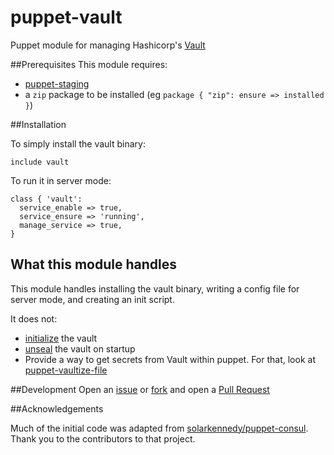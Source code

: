 # puppet-vault
Puppet module for managing Hashicorp's [Vault](https://vaultproject.io/)

##Prerequisites
This module requires:

- [puppet-staging](https://github.com/nanliu/puppet-staging)
- a `zip` package to be installed (eg `package { "zip": ensure => installed }`)

##Installation

To simply install the vault binary:

```puppet
include vault
```

To run it in server mode:
```puppet
class { 'vault':
  service_enable => true,
  service_ensure => 'running',
  manage_service => true,
}
```

## What this module handles
This module handles installing the vault binary, writing a config file for server mode, and creating an init script.

It does not:

 - [initialize](https://vaultproject.io/intro/getting-started/deploy.html) the vault
 - [unseal](https://www.vaultproject.io/docs/concepts/seal.html) the vault on startup
 - Provide a way to get secrets from Vault within puppet. For that, look at [puppet-vaultize-file](https://github.com/EvanKrall/puppet-vaultize-file)

##Development
Open an [issue](https://github.com/EvanKrall/puppet-vault/issues) or
[fork](https://github.com/EvanKrall/puppet-vault/fork) and open a
[Pull Request](https://github.com/EvanKrall/puppet-vault/pulls)

##Acknowledgements

Much of the initial code was adapted from [solarkennedy/puppet-consul](https://github.com/solarkennedy/puppet-consul). Thank you to the contributors to that project.
